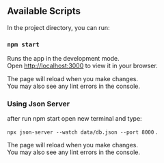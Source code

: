 
## Available Scripts

In the project directory, you can run:

### `npm start`

Runs the app in the development mode.\
Open [http://localhost:3000](http://localhost:3000) to view it in your browser.

The page will reload when you make changes.\
You may also see any lint errors in the console.

### Using Json Server
after run npm start open new terminal and type:

`npx json-server --watch data/db.json --port 8000` .


The page will reload when you make changes.\
You may also see any lint errors in the console.




